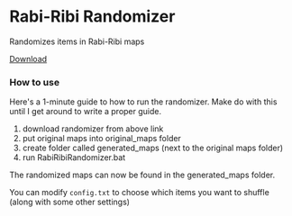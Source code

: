 # Rabi-Ribi Randomizer
Randomizes items in Rabi-Ribi maps

[Download](https://ci.appveyor.com/project/wcko87/rabiribi-randomizer/build/artifacts)

### How to use
Here's a 1-minute guide to how to run the randomizer. Make do with this until I get around to write a proper guide.

1. download randomizer from above link
2. put original maps into original_maps folder
3. create folder called generated_maps (next to the original maps folder)
4. run RabiRibiRandomizer.bat

The randomized maps can now be found in the generated_maps folder.

You can modify `config.txt` to choose which items you want to shuffle (along with some other settings)
